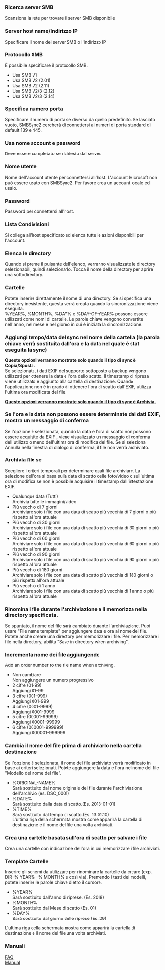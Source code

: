 ### Ricerca server SMB  
Scansiona la rete per trovare il server SMB disponibile   

### Server host name/Indirizzo IP  
Specificare il nome del server SMB o l'indirizzo IP   

### Protocollo SMB  
È possibile specificare il protocollo SMB.  

- Usa SMB V1  
- Usa SMB V2 (2.01)  
- Usa SMB V2 (2.11)  
- Usa SMB V2/3 (2.12)  
- Usa SMB V2/3 (2.14)  

### Specifica numero porta  
Specificare il numero di porta se diverso da quello predefinito. Se lasciato vuoto, SMBSync2 cercherà di connettersi ai numeri di porta standard di default 139 e 445.   

### Usa nome account e password  
Deve essere completato se richiesto dal server.   

### Nome utente  
Nome dell'account utente per connettersi all'host. L'account Microsoft non può essere usato con SMBSync2. Per favore crea un account locale ed usalo.   

### Password  
Password per connettersi all'host.   

### Lista Condivisioni  
Si collega all'host specificato ed elenca tutte le azioni disponibili per l'account.   

### Elenca le directory  
Quando si preme il pulsante dell'elenco, verranno visualizzate le directory selezionabili, quindi selezionarlo. Tocca il nome della directory per aprire una sottodirectory.  

### Cartelle  
Potete inserire direttamente il nome di una directory. Se si specifica una directory inesistente, questa verrà creata quando la sincronizzazione viene eseguita.  
%YEAR%, %MONTH%, %DAY% e %DAY-OF-YEAR% possono essere utilizzati come nomi di cartelle. Le parole chiave vengono convertite nell'anno, nel mese e nel giorno in cui è iniziata la sincronizzazione.  

### Aggiungi tempo/data del sync nel nome della cartella (la parola chiave verrà sostituita dall'ora e la data nel quale è stat eseguita la sync)  

**Queste opzioni verranno mostrate solo quando il tipo di sync è Copia/Sposta.**  
Se selezionata, i dati EXIF del supporto sottoposto a backup vengono utilizzati per ottenere la data e l'ora dello scatto. Il timestamp di ripresa viene utilizzato e aggiunto alla cartella di destinazione. Quando l'applicazione non è in grado di ottenere l'ora di scatto dall'EXIF, utilizza l'ultima ora modificata del file.  

**<u>Queste opzioni verranno mostrate solo quando il tipo di sync è Archivia.</u>**  

### Se l'ora e la data non possono essere determinate dai dati EXIF, mostra un messaggio di conferma  

Se l'opzione è selezionata, quando la data e l'ora di scatto non possono essere acquisite da EXIF , viene visualizzato un messaggio di conferma dell'utilizzo o meno dell'ultima ora di modifica del file. Se si seleziona Annulla nella finestra di dialogo di conferma, il file non verrà archiviato.  

### Archivia file se  

Scegliere i criteri temporali per determinare quali file archiviare. La selezione dell'ora si basa sulla data di scatto delle foto/video o sull'ultima ora di modifica se non è possibile acquisire il timestamp dall'intestazione EXIF.  

- Qualunque data (Tutti)  
Archivia tutte le immagini/video  
- Più vecchio di 7 giorni  
Archiviare solo i file con una data di scatto più vecchia di 7 giorni o più rispetto all'ora attuale  
- Più vecchio di 30 giorni  
Archiviare solo i file con una data di scatto più vecchia di 30 giorni o più rispetto all'ora attuale  
- Più vecchio di 60 giorni  
Archiviare solo i file con una data di scatto più vecchia di 60 giorni o più rispetto all'ora attuale  
- Più vecchio di 90 giorni  
Archiviare solo i file con una data di scatto più vecchia di 90 giorni o più rispetto all'ora attuale  
- Più vecchio di 180 giorni  
Archiviare solo i file con una data di scatto più vecchia di 180 giorni o più rispetto all'ora attuale  
- Più vecchio di 1 anno  
Archiviare solo i file con una data di scatto più vecchia di 1 anno o più rispetto all'ora attuale  

### Rinomina i file durante l'archiviazione e li memorizza nella directory specificata.  

Se spuntato, il nome del file sarà cambiato durante l'archiviazione. Puoi usare "File name template" per aggiungere data e ora al nome del file. Potete anche creare una directory per memorizzare i file. Per memorizzare i file nella directory, abilita "Save in directory when archiving".   

### Incrementa nome dei file aggiungendo  

Add an order number to the file name when archiving.  

- Non cambiare  
Non aggiungere un numero progressivo  
- 2 cifre (01-99)  
Aggiungi 01-99  
- 3 cifre (001-999)  
Aggiungi 001-999  
- 4 cifre (0001-9999)  
Aggiungi 0001-9999  
- 5 cifre (00001-99999)  
Aggiungi 00001-99999  
- 6 cifre (000001-999999)  
Aggiungi 000001-999999  

### Cambia il nome del file prima di archiviarlo nella cartella destinazione   

Se l'opzione è selezionata, il nome del file archiviato verrà modificato in base ai criteri selezionati. Potete aggiungere la data e l'ora nel nome del file "Modello del nome del file".   

- %ORIGINAL-NAME%  
Sarà sostituito dal nome originale del file durante l'archiviazione dell'archivio (es. DSC_0001)  
- %DATE%  
Sarà sostituito dalla data di scatto.(Es. 2018-01-01)  
- %TIME%  
Sarà sostituito dal tempo di scatto.(Es. 13:01:10)  
L'ultima riga della schermata mostra come apparirà la cartella di destinazione e il nome del file una volta archiviati.  

### Crea una cartelle basata sull'ora di scatto per salvare i file  

Crea una cartelle con indicazione dell'ora in cui memorizzare i file archiviati.  

### Template Cartelle  

Inserire gli schemi da utilizzare per rinominare la cartelle da creare (exp. DIR-% YEAR% -% MONTH% e così via). Premendo i tasti dei modelli, potete inserire le parole chiave dietro il cursore.  

- %YEAR%  
Sarà sostituito dall'anno di riprese. (Es. 2018)  
- %MONTH%  
Sarà sostituito dal Mese di scatto (Es. 01)  
- %DAY%  
Sarà sostituito dal giorno delle riprese (Es. 29)  

L'ultima riga della schermata mostra come apparirà la cartella di destinazione e il nome del file una volta archiviati.  

### Manuali  
[FAQ](https://sentaroh.github.io/Documents/SMBSync2/SMBSync2_FAQ_EN.htm)  
[Manual](https://sentaroh.github.io/Documents/SMBSync2/SMBSync2_Desc_EN.htm)   
